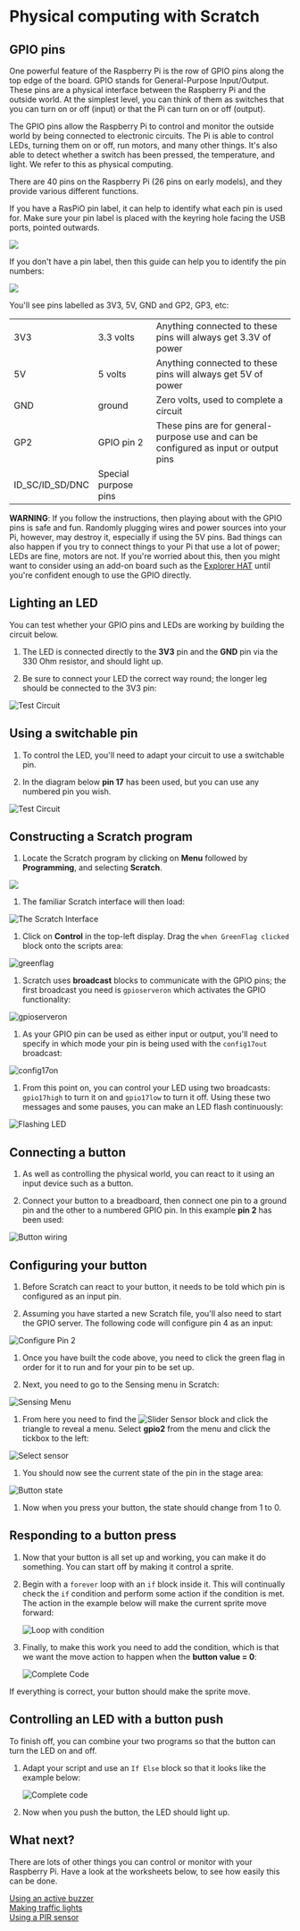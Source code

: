 # Physical computing with Scratch

## GPIO pins

One powerful feature of the Raspberry Pi is the row of GPIO pins along the top edge of the board. GPIO stands for General-Purpose Input/Output. These pins are a physical interface between the Raspberry Pi and the outside world. At the simplest level, you can think of them as switches that you can turn on or off (input) or that the Pi can turn on or off (output).

The GPIO pins allow the Raspberry Pi to control and monitor the outside world by being connected to electronic circuits. The Pi is able to control LEDs, turning them on or off, run motors, and many other things. It's also able to detect whether a switch has been pressed, the temperature, and light. We refer to this as physical computing.

There are 40 pins on the Raspberry Pi (26 pins on early models), and they provide various different functions.

If you have a RasPiO pin label, it can help to identify what each pin is used for. Make sure your pin label is placed with the keyring hole facing the USB ports, pointed outwards.

![](images/raspio-ports.jpg)

If you don't have a pin label, then this guide can help you to identify the pin numbers:

![](images/GPIO.png)

You'll see pins labelled as 3V3, 5V, GND and GP2, GP3, etc:

|   |   |   |
|---|---|---|
| 3V3 | 3.3 volts | Anything connected to these pins will always get 3.3V of power |
| 5V | 5 volts | Anything connected to these pins will always get 5V of power |
| GND | ground | Zero volts, used to complete a circuit |
| GP2 | GPIO pin 2 | These pins are for general-purpose use and can be configured as input or output pins |
| ID_SC/ID_SD/DNC | Special purpose pins ||

**WARNING**: If you follow the instructions, then playing about with the GPIO pins is safe and fun. Randomly plugging wires and power sources into your Pi, however, may destroy it, especially if using the 5V pins. Bad things can also happen if you try to connect things to your Pi that use a lot of power; LEDs are fine, motors are not. If you're worried about this, then you might want to consider using an add-on board such as the [Explorer HAT](https://shop.pimoroni.com/products/explorer-hat) until you're confident enough to use the GPIO directly.

## Lighting an LED

You can test whether your GPIO pins and LEDs are working by building the circuit below.

1. The LED is connected directly to the **3V3** pin and the **GND** pin via the 330 Ohm resistor, and should light up.

1. Be sure to connect your LED the correct way round; the longer leg should be connected to the 3V3 pin:

![Test Circuit](images/led-3v3.png)

## Using a switchable pin

1. To control the LED, you'll need to adapt your circuit to use a switchable pin.

1. In the diagram below **pin 17** has been used, but you can use any numbered pin you wish.

![Test Circuit](images/led-gpio17.png)

## Constructing a Scratch program

1.  Locate the Scratch program by clicking on **Menu** followed by **Programming**, and selecting **Scratch**.

 ![](images/scratch-icon.png)

1. The familiar Scratch interface will then load:

 ![](images/Scratch-interface.png "The Scratch Interface")

1.  Click on **Control** in the top-left display. Drag the `when GreenFlag clicked` block onto the scripts area:

![greenflag](images/greenflag.png)

1. Scratch uses **broadcast** blocks to communicate with the GPIO pins; the first broadcast you need is `gpioserveron` which activates the GPIO functionality:

![gpioserveron](images/gpioserveron.png)

1. As your GPIO pin can be used as either input or output, you'll need to specify in which mode your pin is being used with the `config17out` broadcast:

![config17on](images/config17.png)

1. From this point on, you can control your LED using two broadcasts: `gpio17high` to turn it on and `gpio17low` to turn it off. Using these two messages and some pauses, you can make an LED flash continuously:

![Flashing LED](images/led_flash.png)

## Connecting a button

1. As well as controlling the physical world, you can react to it using an input device such as a button.

1. Connect your button to a breadboard, then connect one pin to a ground pin and the other to a numbered GPIO pin. In this example **pin 2** has been used:

![Button wiring](images/button.png)

## Configuring your button

1. Before Scratch can react to your button, it needs to be told which pin is configured as an input pin.

1. Assuming you have started a new Scratch file, you'll also need to start the GPIO server. The following code will configure pin 4 as an input:

  ![Configure Pin 2](images/config2.png)

1. Once you have built the code above, you need to click the green flag in order for it to run and for your pin to be set up.

1. Next, you need to go to the Sensing menu in Scratch:

  ![Sensing Menu](images/sensing.png)

1. From here you need to find the ![Slider Sensor](images/slider_sensor.png) block and click the triangle to reveal a menu. Select **gpio2** from the menu and click the tickbox to the left:

  ![Select sensor](images/sensing_select.png)

1. You should now see the current state of the pin in the stage area:

  ![Button state](images/button_watch.png)

1. Now when you press your button, the state should change from 1 to 0.

## Responding to a button press

1. Now that your button is all set up and working, you can make it do something. You can start off by making it control a sprite.

1. Begin with a `forever` loop with an `if` block inside it. This will continually check the `if` condition and perform some action if the condition is met. The action in the example below will make the current sprite move forward:

    ![Loop with condition](images/conditional_loop.png)

1. Finally, to make this work you need to add the condition, which is that we want the move action to happen when the **button value = 0**:

    ![Complete Code](images/button_code.png)

If everything is correct, your button should make the sprite move.

## Controlling an LED with a button push

To finish off, you can combine your two programs so that the button can turn the LED on and off.

1. Adapt your script and use an `If Else` block so that it looks like the example below:

    ![Complete code](images/button_led.png)

1. Now when you push the button, the LED should light up.

## What next?

There are lots of other things you can control or monitor with your Raspberry Pi. Have a look at the worksheets below, to see how easily this can be done.

[Using an active buzzer](buzzer.md)  
[Making traffic lights](trafficlights.md)  
[Using a PIR sensor](pir.md)  


